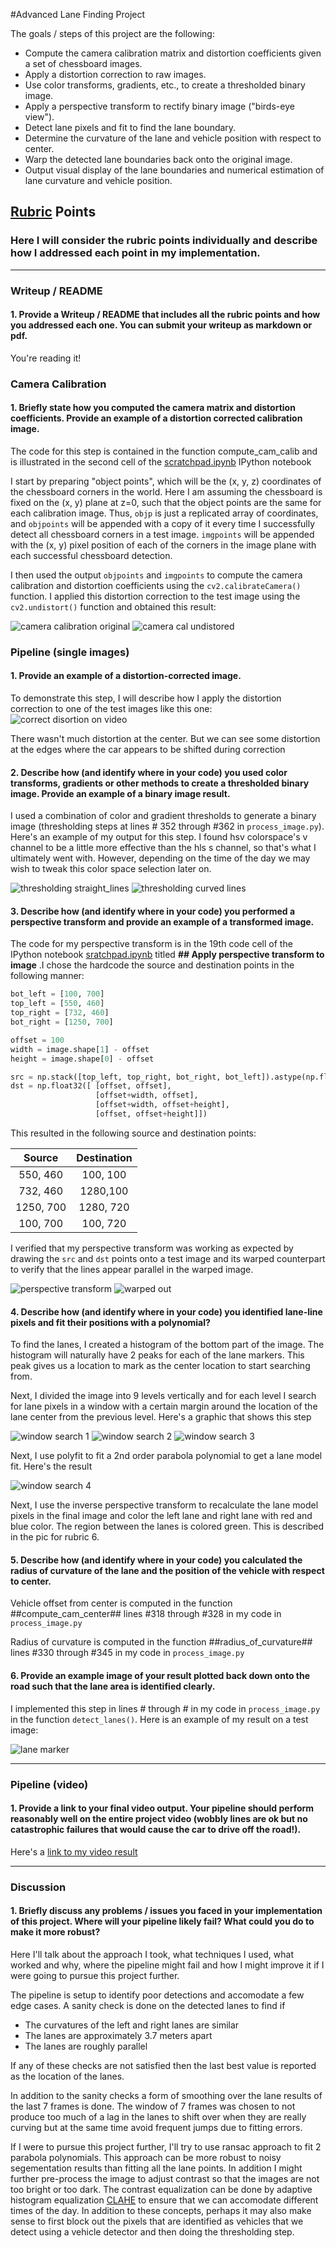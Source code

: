 #Advanced Lane Finding Project

The goals / steps of this project are the following:

* Compute the camera calibration matrix and distortion coefficients given a set of chessboard images.
* Apply a distortion correction to raw images.
* Use color transforms, gradients, etc., to create a thresholded binary image.
* Apply a perspective transform to rectify binary image ("birds-eye view").
* Detect lane pixels and fit to find the lane boundary.
* Determine the curvature of the lane and vehicle position with respect to center.
* Warp the detected lane boundaries back onto the original image.
* Output visual display of the lane boundaries and numerical estimation of lane curvature and vehicle position.

## [Rubric](https://review.udacity.com/#!/rubrics/571/view) Points

### Here I will consider the rubric points individually and describe how I addressed each point in my implementation.  

---

### Writeup / README

#### 1. Provide a Writeup / README that includes all the rubric points and how you addressed each one.  You can submit your writeup as markdown or pdf. 

You're reading it!

### Camera Calibration

#### 1. Briefly state how you computed the camera matrix and distortion coefficients. Provide an example of a distortion corrected calibration image.

The code for this step is contained in the function compute_cam_calib and is illustrated in the second cell of the [scratchpad.ipynb](scratchpad.ipynb) IPython notebook

I start by preparing "object points", which will be the (x, y, z) coordinates of the chessboard corners in the world. Here I am assuming the chessboard is fixed on the (x, y) plane at z=0, such that the object points are the same for each calibration image.  Thus, `objp` is just a replicated array of coordinates, and `objpoints` will be appended with a copy of it every time I successfully detect all chessboard corners in a test image.  `imgpoints` will be appended with the (x, y) pixel position of each of the corners in the image plane with each successful chessboard detection.  

I then used the output `objpoints` and `imgpoints` to compute the camera calibration and distortion coefficients using the `cv2.calibrateCamera()` function.  I applied this distortion correction to the test image using the `cv2.undistort()` function and obtained this result: 

![camera calibration original](images/camcal_orig.png) 
![camera cal undistored](images/camcal_undist.png)

### Pipeline (single images)

#### 1. Provide an example of a distortion-corrected image.

To demonstrate this step, I will describe how I apply the distortion correction to one of the test images like this one:
![correct disortion on video](images/dist_correction_video.png)

There wasn't much distortion at the center. But we can see some distortion at the edges where the car appears to be shifted during correction

#### 2. Describe how (and identify where in your code) you used color transforms, gradients or other methods to create a thresholded binary image.  Provide an example of a binary image result.

I used a combination of color and gradient thresholds to generate a binary image (thresholding steps at lines # 352 through #362 in `process_image.py`).  Here's an example of my output for this step. I found hsv colorspace's v channel to be a little more effective than the hls s channel, so that's what I ultimately went with. However, depending on the time of the day we may wish to tweak this color space selection later on.

![thresholding straight_lines](images/out_straight_lines2.png)
![thresholding curved lines](images/out_test4.png)

#### 3. Describe how (and identify where in your code) you performed a perspective transform and provide an example of a transformed image.

The code for my perspective transform is in the 19th code cell of the IPython notebook [sratchpad.ipynb](scratchpad,ipynb) titled **## Apply perspective transform to image** .I chose the hardcode the source and destination points in the following manner:

```python
bot_left = [100, 700]
top_left = [550, 460]
top_right = [732, 460]
bot_right = [1250, 700]

offset = 100
width = image.shape[1] - offset
height = image.shape[0] - offset

src = np.stack([top_left, top_right, bot_right, bot_left]).astype(np.float32)
dst = np.float32([ [offset, offset], 
                   [offset+width, offset], 
                   [offset+width, offset+height], 
                   [offset, offset+height]])
```

This resulted in the following source and destination points:

| Source        | Destination   | 
|:-------------:|:-------------:| 
| 550, 460      | 100, 100      | 
| 732, 460      | 1280,100      |
| 1250, 700     | 1280, 720     |
| 100, 700      | 100, 720      |

I verified that my perspective transform was working as expected by drawing the `src` and `dst` points onto a test image and its warped counterpart to verify that the lines appear parallel in the warped image.

![perspective transform](images/perspective_warp.png)
![warped out](images/perspective_warp_out.png)

#### 4. Describe how (and identify where in your code) you identified lane-line pixels and fit their positions with a polynomial?

To find the lanes, I created a histogram of the bottom part of the image. The histogram will naturally have 2 peaks for each of the lane markers. This peak gives us a location to mark as the center location to start searching from. 

Next, I divided the image into 9 levels vertically and for each level I search for lane pixels in a window with a certain margin around the location of the lane center from the previous level. Here's a graphic that shows this step

![window search 1](images/window_fitting1.png)
![window search 2](images/window_fitting2.png)
![window search 3](images/window_fitting3.png)

Next, I use polyfit to fit a 2nd order parabola polynomial to get a lane model fit. Here's the result

![window search 4](images/window_fitting4.png)

Next, I use the inverse perspective transform to recalculate the lane model pixels in the final image and color the left lane and right lane with red and blue color. The region between the lanes is colored green. This is described in the pic for rubric 6.

#### 5. Describe how (and identify where in your code) you calculated the radius of curvature of the lane and the position of the vehicle with respect to center.

Vehicle offset from center is computed in the function ##compute_cam_center## lines #318 through #328 in my code in `process_image.py`

Radius of curvature is computed in the function ##radius_of_curvature## lines #330 through #345 in my code in `process_image.py`

#### 6. Provide an example image of your result plotted back down onto the road such that the lane area is identified clearly.

I implemented this step in lines # through # in my code in `process_image.py` in the function `detect_lanes()`.  Here is an example of my result on a test image:

![lane marker](images/laneout_test3.jpg)

---

### Pipeline (video)

#### 1. Provide a link to your final video output.  Your pipeline should perform reasonably well on the entire project video (wobbly lines are ok but no catastrophic failures that would cause the car to drive off the road!).

Here's a [link to my video result](./out2_project_video.mp4)

---

### Discussion

#### 1. Briefly discuss any problems / issues you faced in your implementation of this project.  Where will your pipeline likely fail?  What could you do to make it more robust?

Here I'll talk about the approach I took, what techniques I used, what worked and why, where the pipeline might fail and how I might improve it if I were going to pursue this project further.  

The pipeline is setup to identify poor detections and accomodate a few edge cases. A sanity check is done on 
the detected lanes to find if
- The curvatures of the left and right lanes are similar
- The lanes are approximately 3.7 meters apart
- The lanes are roughly parallel

If any of these checks are not satisfied then the last best value is reported as the location of the lanes.

In addition to the sanity checks a form of smoothing over the lane results of the last 7 frames is done. The window of 7 frames was chosen to not produce too much of a lag in the lanes to shift over when they are really curving but at the same time avoid frequent jumps due to fitting errors.

If I were to pursue this project further, I'll try to use ransac approach to fit 2 parabola polynomials. This approach can be more robust to noisy segementation results than fitting all the lane points. In addition I might further pre-process the image to adjust contrast so that the images are not too bright or too dark. The contrast equalization can be done by adaptive histogram equalization [CLAHE](https://en.wikipedia.org/wiki/Adaptive_histogram_equalization) to ensure that we can accomodate different times of the day. In addition to these concepts, perhaps it may also make sense to first block out the pixels that are identified as vehicles that we detect using a vehicle detector and then doing the thresholding step.